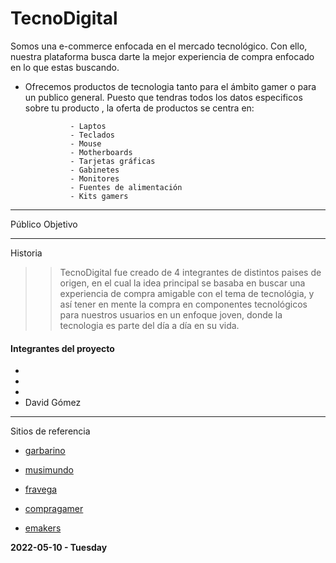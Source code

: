 <h1>TecnoDigital</h1>

Somos una e-commerce enfocada en el mercado tecnológico. Con ello, nuestra plataforma busca darte la mejor experiencia de compra enfocado en lo que estas buscando.  


- Ofrecemos productos de tecnologia tanto para el ámbito gamer o para un publico general. Puesto que tendras todos los datos especificos sobre tu producto , la oferta de productos se centra en: 

				- Laptos  
				- Teclados  
				- Mouse 
				- Motherboards 
				- Tarjetas gráficas 
				- Gabinetes 
				- Monitores 
				- Fuentes de alimentación 
				- Kits gamers
------------
Público Objetivo




------------
Historia
 
>> TecnoDigital fue creado de 4 integrantes de distintos paises de origen, en el cual la idea principal  se basaba en buscar una experiencia de compra amigable con el tema de tecnológia, y así tener en mente la compra en componentes tecnológicos para nuestros usuarios en un enfoque joven, donde la tecnologia es parte del día a día en su vida.


#### Integrantes del proyecto
- 
- 
- 
- David Gómez

------------

Sitios de referencia <br>

 * [garbarino](https://www.garbarino.com/?mshops-cookie-isguest=true&mshops-redirection-timestamp=1652148767781 "garbarino")
 - [musimundo](https://www.musimundo.com/?gclid=CjwKCAjw9-KTBhBcEiwAr19ig_y-s5BOP6wEi9IxP6jzPEN0loO2fLViEKoY54j9UUlM0WZ75Sh-xBoCtu0QAvD_BwE "musimundo")

- [fravega](https://www.fravega.com/ "fravega")
- [compragamer](https://compragamer.com/ "compragamer")

- [emakers](https://www.emakers.com.ar/ "emakers")



**2022-05-10 - Tuesday**

